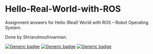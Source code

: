 # Hello-Real-World-with-ROS

Assignment answers for  Hello (Real) World with ROS – Robot Operating System.<br/>

Done by Shriarulmozhivarman.<br/>

[![Generic badge](https://img.shields.io/badge/Mooc_Platform-edx-green.svg)](https://courses.edx.org/courses/course-v1:DelftX+ROS1x+1T2020/course/)
[![Generic badge](https://img.shields.io/badge/ROS_Version-Melodic-green.svg)](http://wiki.ros.org/melodic/Installation/Ubuntu)
[![Generic badge](https://img.shields.io/badge/Certificate-edx-green.svg)](https://courses.edx.org/certificates/8b52c898567e44bb8e4ce1a365c7ef10)
